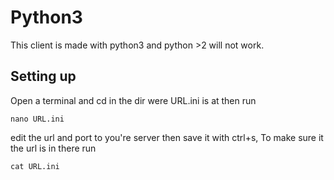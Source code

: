 # Python3
This client is made with python3 and python >2 will not work.

## Setting up
Open a terminal and cd in the dir were URL.ini is at then run
```
nano URL.ini
```
edit the url and port to you're server then save it with ctrl+s, To make sure it the url is in there run
```
cat URL.ini
```